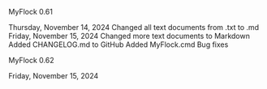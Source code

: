 MyFlock 0.61

Thursday, November 14, 2024
Changed all text documents from .txt to .md
Friday, November 15, 2024
Changed more text documents to Markdown
Added CHANGELOG.md to GitHub
Added MyFlock.cmd
Bug fixes

MyFlock 0.62

Friday, November 15, 2024

